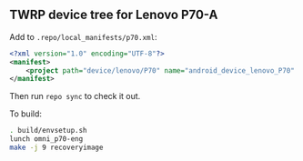 ## TWRP device tree for Lenovo P70-A

Add to `.repo/local_manifests/p70.xml`:

```xml
<?xml version="1.0" encoding="UTF-8"?>
<manifest>
	<project path="device/lenovo/P70" name="android_device_lenovo_P70" remote="TeamWin" revision="android-5.1" />
</manifest>
```

Then run `repo sync` to check it out.

To build:

```sh
. build/envsetup.sh
lunch omni_p70-eng
make -j 9 recoveryimage
```

